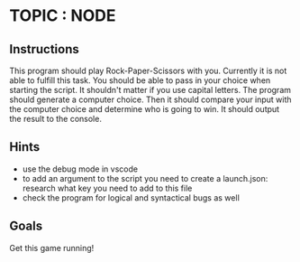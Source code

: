 # TOPIC : NODE

## Instructions

This program should play Rock-Paper-Scissors with you. Currently it is not able to fulfill this task.
You should be able to pass in your choice when starting the script. It shouldn't matter if you use capital letters. The program should generate a computer choice.
Then it should compare your input with the computer choice and determine who is going to win. It should output the result to the console.

## Hints

-   use the debug mode in vscode
-   to add an argument to the script you need to create a launch.json: research what key you need to add to this file
-   check the program for logical and syntactical bugs as well

## Goals

Get this game running!
